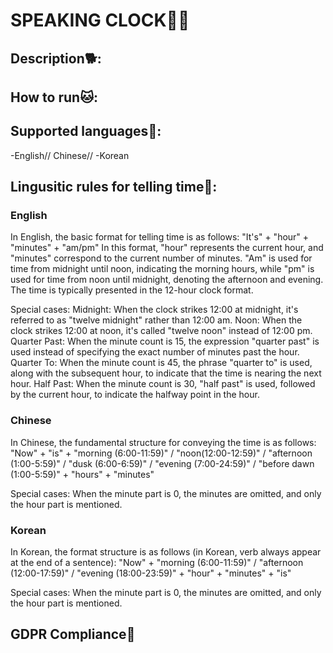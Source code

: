 # SPEAKING CLOCK🐣🐻

## Description🐕:

## How to run🐱:

## Supported languages🐇:
-English// Chinese// -Korean

## Lingusitic rules for telling time🐹:
### English
In English, the basic format for telling time is as follows:
"It's" + "hour" + "minutes" + "am/pm"
In this format, "hour" represents the current hour, and "minutes" correspond to the current number of minutes. "Am" is used for time from midnight until noon, indicating the morning hours, while "pm" is used for time from noon until midnight, denoting the afternoon and evening.
The time is typically presented in the 12-hour clock format.

Special cases:
Midnight: When the clock strikes 12:00 at midnight, it's referred to as "twelve midnight" rather than 12:00 am.
Noon: When the clock strikes 12:00 at noon, it's called "twelve noon" instead of 12:00 pm.
Quarter Past: When the minute count is 15, the expression "quarter past" is used instead of specifying the exact number of minutes past the hour.
Quarter To: When the minute count is 45, the phrase "quarter to" is used, along with the subsequent hour, to indicate that the time is nearing the next hour.
Half Past: When the minute count is 30, "half past" is used, followed by the current hour, to indicate the halfway point in the hour.

### Chinese
In Chinese, the fundamental structure for conveying the time is as follows:
"Now" + "is" + "morning (6:00-11:59)" / "noon(12:00-12:59)" / "afternoon (1:00-5:59)" / "dusk (6:00-6:59)" / "evening (7:00-24:59)" / "before dawn (1:00-5:59)" + "hours" + "minutes"

Special cases:
When the minute part is 0, the minutes are omitted, and only the hour part is mentioned.


### Korean
In Korean, the format structure is as follows (in Korean, verb always appear at the end of a sentence):
"Now" + "morning (6:00-11:59)" / "afternoon (12:00-17:59)" / "evening (18:00-23:59)" + "hour" + "minutes" + "is"

Special cases:
When the minute part is 0, the minutes are omitted, and only the hour part is mentioned.

## GDPR Compliance🐳

